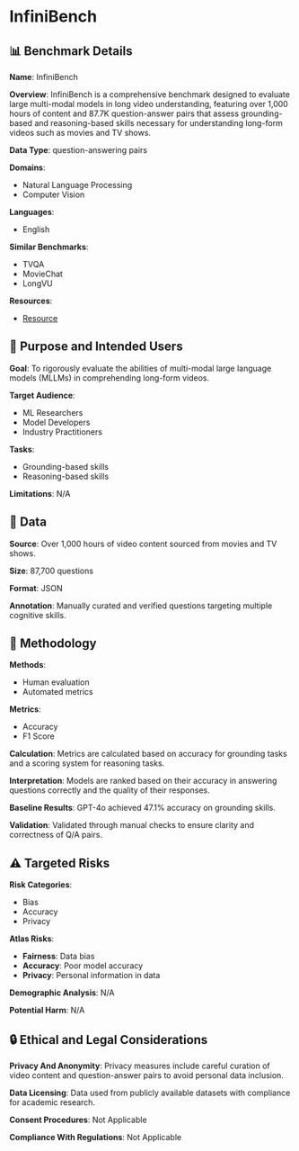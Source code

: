 # InfiniBench

## 📊 Benchmark Details

**Name**: InfiniBench

**Overview**: InfiniBench is a comprehensive benchmark designed to evaluate large multi-modal models in long video understanding, featuring over 1,000 hours of content and 87.7K question-answer pairs that assess grounding-based and reasoning-based skills necessary for understanding long-form videos such as movies and TV shows.

**Data Type**: question-answering pairs

**Domains**:
- Natural Language Processing
- Computer Vision

**Languages**:
- English

**Similar Benchmarks**:
- TVQA
- MovieChat
- LongVU

**Resources**:
- [Resource](https://arxiv.org/abs/2406.19875)

## 🎯 Purpose and Intended Users

**Goal**: To rigorously evaluate the abilities of multi-modal large language models (MLLMs) in comprehending long-form videos.

**Target Audience**:
- ML Researchers
- Model Developers
- Industry Practitioners

**Tasks**:
- Grounding-based skills
- Reasoning-based skills

**Limitations**: N/A

## 💾 Data

**Source**: Over 1,000 hours of video content sourced from movies and TV shows.

**Size**: 87,700 questions

**Format**: JSON

**Annotation**: Manually curated and verified questions targeting multiple cognitive skills.

## 🔬 Methodology

**Methods**:
- Human evaluation
- Automated metrics

**Metrics**:
- Accuracy
- F1 Score

**Calculation**: Metrics are calculated based on accuracy for grounding tasks and a scoring system for reasoning tasks.

**Interpretation**: Models are ranked based on their accuracy in answering questions correctly and the quality of their responses.

**Baseline Results**: GPT-4o achieved 47.1% accuracy on grounding skills.

**Validation**: Validated through manual checks to ensure clarity and correctness of Q/A pairs.

## ⚠️ Targeted Risks

**Risk Categories**:
- Bias
- Accuracy
- Privacy

**Atlas Risks**:
- **Fairness**: Data bias
- **Accuracy**: Poor model accuracy
- **Privacy**: Personal information in data

**Demographic Analysis**: N/A

**Potential Harm**: N/A

## 🔒 Ethical and Legal Considerations

**Privacy And Anonymity**: Privacy measures include careful curation of video content and question-answer pairs to avoid personal data inclusion.

**Data Licensing**: Data used from publicly available datasets with compliance for academic research.

**Consent Procedures**: Not Applicable

**Compliance With Regulations**: Not Applicable
